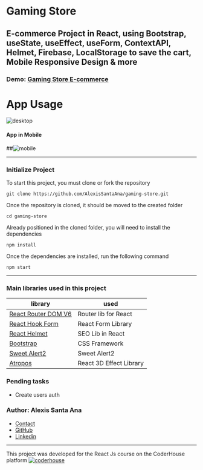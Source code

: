 #  Gaming Store

## E-commerce Project in React, using Bootstrap, useState, useEffect, useForm, ContextAPI, Helmet, Firebase, LocalStorage to save the cart, Mobile Responsive Design & more



### Demo: [Gaming Store E-commerce](https://alexissantaana-gaming-store.netlify.app/)


# App Usage
![desktop](https://user-images.githubusercontent.com/96957625/176984752-b8f6b066-2c48-4354-b3bf-05dd4fceb306.gif)



#### App in Mobile
##![mobile](https://user-images.githubusercontent.com/96957625/176984664-9a4025ee-28fe-4809-8d9b-c1890d295f28.gif)

---
### Initialize Project
To start this project, you must clone or fork the repository

    git clone https://github.com/AlexisSantaAna/gaming-store.git

Once the repository is cloned, it should be moved to the created folder

    cd gaming-store
    
Already positioned in the cloned folder, you will need to install the dependencies

    npm install
    
Once the dependencies are installed, run the following command

    npm start
    
    
---
### Main libraries used in this project

| library                                                          | used                      |
| ---------------------------------------------------------------- | ------------------------- |
| [React Router DOM V6](https://reactrouter.com/)                  | Router lib for React      |
| [React Hook Form](https://react-hook-form.com/)                  | React Form Library        |
| [React Helmet](https://github.com/nfl/react-helmet)              | SEO Lib in React          |
| [Bootstrap](https://getbootstrap.com/)                          | CSS Framework             |
| [Sweet Alert2](https://sweetalert2.github.io/l)                  | Sweet Alert2              |
| [Atropos](https://atroposjs.com/)        | React 3D Effect Library       |


### Pending tasks

- Create users auth


### Author: Alexis Santa Ana

- [Contact](mailto:ibanez2112@hotmail.com)
- [GitHub](https://github.com/AlexisSantaAna)
- [Linkedin](https://www.linkedin.com/in/alexis-santa-ana/)



---
This project was developed for the React Js course on the CoderHouse platform [![coderhouse](https://emprelatam.com/wp-content/uploads/2019/10/logos-coderhouse-01.png)](https://www.coderhouse.com/)


